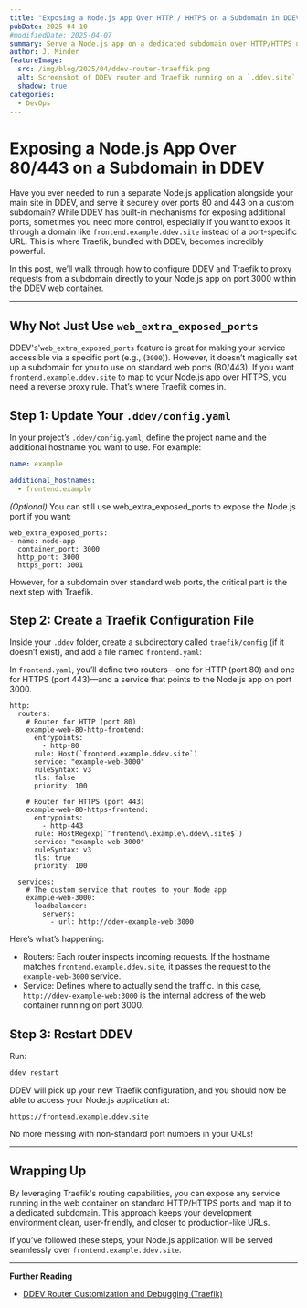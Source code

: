 ```yaml
---
title: "Exposing a Node.js App Over HTTP / HHTPS on a Subdomain in DDEV"
pubDate: 2025-04-10
#modifiedDate: 2025-04-07
summary: Serve a Node.js app on a dedicated subdomain over HTTP/HTTPS using DDEV’s Traefik.
author: J. Minder
featureImage:
  src: /img/blog/2025/04/ddev-router-traeffik.png
  alt: Screenshot of DDEV router and Traefik running on a `.ddev.site` domain in a browser window
  shadow: true
categories:
  - DevOps
---
```


# Exposing a Node.js App Over 80/443 on a Subdomain in DDEV

Have you ever needed to run a separate Node.js application alongside your main site in DDEV, and serve it securely
over ports 80 and 443 on a custom subdomain? While DDEV has built-in mechanisms for exposing additional ports,
sometimes you need more control, especially if you want to expos it through a domain like
`frontend.example.ddev.site` instead of a port-specific URL. This is where Traefik, bundled with DDEV,
becomes incredibly powerful.

In this post, we’ll walk through how to configure DDEV and Traefik to proxy requests from a subdomain directly
to your Node.js app on port 3000 within the DDEV web container.

---

## Why Not Just Use `web_extra_exposed_ports`

DDEV's'`web_extra_exposed_ports` feature is great for making your service accessible via a specific port
(e.g., (`3000`)). However, it doesn’t magically set up a subdomain for you to use on standard web ports (80/443).
If you want `frontend.example.ddev.site` to map to your Node.js app over HTTPS, you need a reverse proxy rule.
That’s where Traefik comes in.

## Step 1: Update Your `.ddev/config.yaml`

In your project’s `.ddev/config.yaml`, define the project name and the additional hostname you want to use. For example:

```yaml
name: example

additional_hostnames:
  - frontend.example
```

_(Optional)_ You can still use web_extra_exposed_ports to expose the Node.js port if you want:

```
web_extra_exposed_ports:
- name: node-app
  container_port: 3000
  http_port: 3000
  https_port: 3001
```

However, for a subdomain over standard web ports, the critical part is the next step with Traefik.

## Step 2: Create a Traefik Configuration File

Inside your `.ddev` folder, create a subdirectory called `traefik/config` (if it doesn’t exist),
and add a file named `frontend.yaml`:

In `frontend.yaml`, you’ll define two routers—one for HTTP (port 80) and one for HTTPS (port 443)—and
a service that points to the Node.js app on port 3000.

```
http:
  routers:
    # Router for HTTP (port 80)
    example-web-80-http-frontend:
      entrypoints:
        - http-80
      rule: Host(`frontend.example.ddev.site`)
      service: "example-web-3000"
      ruleSyntax: v3
      tls: false
      priority: 100

    # Router for HTTPS (port 443)
    example-web-80-https-frontend:
      entrypoints:
        - http-443
      rule: HostRegexp(`^frontend\.example\.ddev\.site$`)
      service: "example-web-3000"
      ruleSyntax: v3
      tls: true
      priority: 100

  services:
    # The custom service that routes to your Node app
    example-web-3000:
      loadbalancer:
        servers:
          - url: http://ddev-example-web:3000

```

Here’s what’s happening:

- Routers: Each router inspects incoming requests. If the hostname matches `frontend.example.ddev.site`, it passes the request to the `example-web-3000` service.
- Service: Defines where to actually send the traffic. In this case, `http://ddev-example-web:3000` is the internal address of the web container running on port 3000.

## Step 3: Restart DDEV

Run:

```bash
ddev restart
```

DDEV will pick up your new Traefik configuration, and you should now be able to access your Node.js application at:

```text
https://frontend.example.ddev.site
```

No more messing with non-standard port numbers in your URLs!

---

## Wrapping Up

By leveraging Traefik's routing capabilities, you can expose any service running in the web container on standard HTTP/HTTPS ports and map it to a dedicated subdomain. This approach keeps your development environment clean, user-friendly, and closer to production-like URLs.

If you’ve followed these steps, your Node.js application will be served seamlessly over `frontend.example.ddev.site`.

---

**Further Reading**

- [DDEV Router Customization and Debugging (Traefik)](https://ddev.readthedocs.io/en/stable/users/extend/traefik-router/#traefik-configuration)
